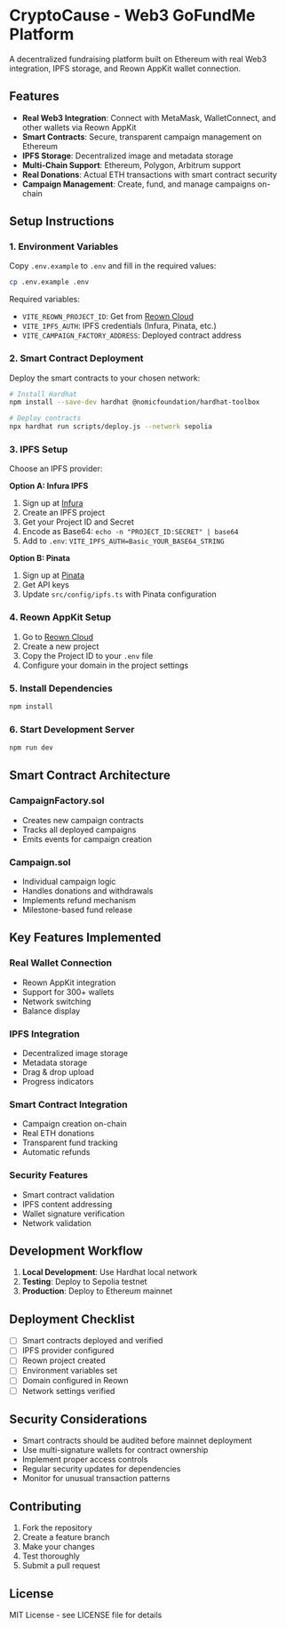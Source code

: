 # CryptoCause - Web3 GoFundMe Platform

A decentralized fundraising platform built on Ethereum with real Web3 integration, IPFS storage, and Reown AppKit wallet connection.

## Features

- **Real Web3 Integration**: Connect with MetaMask, WalletConnect, and other wallets via Reown AppKit
- **Smart Contracts**: Secure, transparent campaign management on Ethereum
- **IPFS Storage**: Decentralized image and metadata storage
- **Multi-Chain Support**: Ethereum, Polygon, Arbitrum support
- **Real Donations**: Actual ETH transactions with smart contract security
- **Campaign Management**: Create, fund, and manage campaigns on-chain

## Setup Instructions

### 1. Environment Variables

Copy `.env.example` to `.env` and fill in the required values:

```bash
cp .env.example .env
```

Required variables:
- `VITE_REOWN_PROJECT_ID`: Get from [Reown Cloud](https://cloud.reown.com)
- `VITE_IPFS_AUTH`: IPFS credentials (Infura, Pinata, etc.)
- `VITE_CAMPAIGN_FACTORY_ADDRESS`: Deployed contract address

### 2. Smart Contract Deployment

Deploy the smart contracts to your chosen network:

```bash
# Install Hardhat
npm install --save-dev hardhat @nomicfoundation/hardhat-toolbox

# Deploy contracts
npx hardhat run scripts/deploy.js --network sepolia
```

### 3. IPFS Setup

Choose an IPFS provider:

**Option A: Infura IPFS**
1. Sign up at [Infura](https://infura.io)
2. Create an IPFS project
3. Get your Project ID and Secret
4. Encode as Base64: `echo -n "PROJECT_ID:SECRET" | base64`
5. Add to `.env`: `VITE_IPFS_AUTH=Basic_YOUR_BASE64_STRING`

**Option B: Pinata**
1. Sign up at [Pinata](https://pinata.cloud)
2. Get API keys
3. Update `src/config/ipfs.ts` with Pinata configuration

### 4. Reown AppKit Setup

1. Go to [Reown Cloud](https://cloud.reown.com)
2. Create a new project
3. Copy the Project ID to your `.env` file
4. Configure your domain in the project settings

### 5. Install Dependencies

```bash
npm install
```

### 6. Start Development Server

```bash
npm run dev
```

## Smart Contract Architecture

### CampaignFactory.sol
- Creates new campaign contracts
- Tracks all deployed campaigns
- Emits events for campaign creation

### Campaign.sol
- Individual campaign logic
- Handles donations and withdrawals
- Implements refund mechanism
- Milestone-based fund release

## Key Features Implemented

### Real Wallet Connection
- Reown AppKit integration
- Support for 300+ wallets
- Network switching
- Balance display

### IPFS Integration
- Decentralized image storage
- Metadata storage
- Drag & drop upload
- Progress indicators

### Smart Contract Integration
- Campaign creation on-chain
- Real ETH donations
- Transparent fund tracking
- Automatic refunds

### Security Features
- Smart contract validation
- IPFS content addressing
- Wallet signature verification
- Network validation

## Development Workflow

1. **Local Development**: Use Hardhat local network
2. **Testing**: Deploy to Sepolia testnet
3. **Production**: Deploy to Ethereum mainnet

## Deployment Checklist

- [ ] Smart contracts deployed and verified
- [ ] IPFS provider configured
- [ ] Reown project created
- [ ] Environment variables set
- [ ] Domain configured in Reown
- [ ] Network settings verified

## Security Considerations

- Smart contracts should be audited before mainnet deployment
- Use multi-signature wallets for contract ownership
- Implement proper access controls
- Regular security updates for dependencies
- Monitor for unusual transaction patterns

## Contributing

1. Fork the repository
2. Create a feature branch
3. Make your changes
4. Test thoroughly
5. Submit a pull request

## License

MIT License - see LICENSE file for details